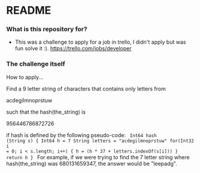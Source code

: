 # README #

### What is this repository for? ###

* This was a challenge to apply for a job in trello, I didn't apply but was fun solve it :). https://trello.com/jobs/developer

### The challenge itself ###
How to apply...

Find a 9 letter string of characters that contains only letters from

acdegilmnoprstuw

such that the hash(the_string) is

956446786872726

if hash is defined by the following pseudo-code:
<code>
Int64 hash (String s) {
    Int64 h = 7
    String letters = "acdegilmnoprstuw"
    for(Int32 i = 0; i < s.length; i++) {
        h = (h * 37 + letters.indexOf(s[i]))
    }
    return h
}
</code>
For example, if we were trying to find the 7 letter string where hash(the_string) was 680131659347, the answer would be "leepadg".